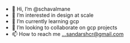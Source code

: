 - 👋 Hi, I’m @schavalmane
- 👀 I’m interested in  design at scale
- 🌱 I’m currently learning gcp
- 💞️ I’m looking to collaborate on gcp projects
- 📫 How to reach me ...sandarshcr@gmail.com

<!---
schavalmane/schavalmane is a ✨ special ✨ repository because its `README.md` (this file) appears on your GitHub profile.
You can click the Preview link to take a look at your changes.
--->
